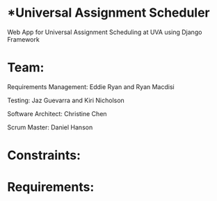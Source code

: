 # *Universal Assignment Scheduler
Web App for Universal Assignment Scheduling at UVA using Django Framework

# Team:
Requirements Management: Eddie Ryan and Ryan Macdisi 

Testing: Jaz Guevarra and Kiri Nicholson 

Software Architect: Christine Chen

Scrum Master: Daniel Hanson

# Constraints: 


# Requirements:

# 




